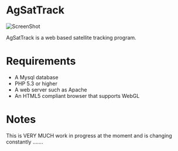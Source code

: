 AgSatTrack
==========

![ScreenShot](https://raw.github.com/Alex-developer/agsattrack/master/screenshot.png)

AgSatTrack is a web based satellite tracking program.

Requirements
============

- A Mysql database
- PHP 5.3 or higher
- A web server such as Apache
- An HTML5 compliant browser that supports WebGL

Notes
=====
This is VERY MUCH work in progress at the moment and is changing constantly .......
